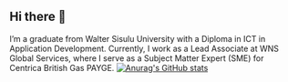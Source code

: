## Hi there 👋
I’m a graduate from Walter Sisulu University with a Diploma in ICT in Application Development. Currently, I work as a Lead Associate at WNS Global Services, where I serve as a Subject Matter Expert (SME) for Centrica British Gas PAYGE.
[![Anurag's GitHub stats](https://github-readme-stats.vercel.app/api?username=Kholosa-Gcwabe)](https://github.com/anuraghazra/github-readme-stats)
